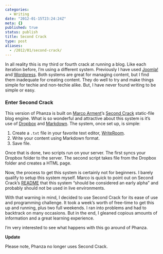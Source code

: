 ```yaml
---
categories:
  - Writing
date: "2012-01-15T23:24:24Z"
meta: {}
published: true
status: publish
title: Second Crack
type: post
aliases:
  - /2012/01/second-crack/
---
```

<p>In all reality this is my third or fourth crack at running a blog. Like each iteration before, I’m using a different system. Previously I have used <a href="http://www.joomla.org">Joomla!</a> and <a href="http://www.wordpress.org">Wordpress</a>. Both systems are great for managing content, but I find them inadequate for creating content. They do well to try and make things simple for techie and non-techie alike. But, I have never found writing to be simple or easy.</p>
<h3 id="enter-second-crack">Enter Second Crack</h3>
<p>This version of Phanza is built on <a href="http://www.marco.org">Marco Arment</a>’s <a href="https://github.com/marcoarment/secondcrack">Second Crack</a> static-file blog engine. What is so wonderful and attractive about this system is it’s use of <a href="http://db.tt/UWXAuH0">Dropbox</a> and <a href="http://daringfireball.net/projects/markdown/">Markdown</a>. The system, once set up, is simple:</p>
<ol>
<li>Create a <code class="highlighter-rouge">.txt</code> file in your favorite text editor, <a href="http://www.hogbaysoftware.com/products/writeroom">WriteRoom</a>.</li>
<li>Write your content using Markdown format.</li>
<li>Save file.</li>
</ol>
<p>Once that is done, two scripts run on your server. The first syncs your Dropbox folder to the server. The second script takes file from the Dropbox folder and creates a HTML page.</p>
<p>Now, the process to get this system is certainly not for beginners. I barely qualify to setup this system myself. Marco is quick to point out on Second Crack’s <a href="https://github.com/marcoarment/secondcrack/blob/master/README.markdown">README</a> that this system “should be considered an early alpha” and probably should not be used in live environments.</p>
<p>With that warning in mind, I decided to use Second Crack for its ease of use and programming challenge. It took a week’s worth of free-time to get this up and running, plus two full weekends. I ran into problems and had to backtrack on many occasions. But in the end, I gleaned copious amounts of information and a great learning experience.</p>
<p>I’m very interested to see what happens with this go around of Phanza.</p>
<p><strong>Update</strong></p>
<p>Please note, Phanza no longer uses Second Crack.</p>
